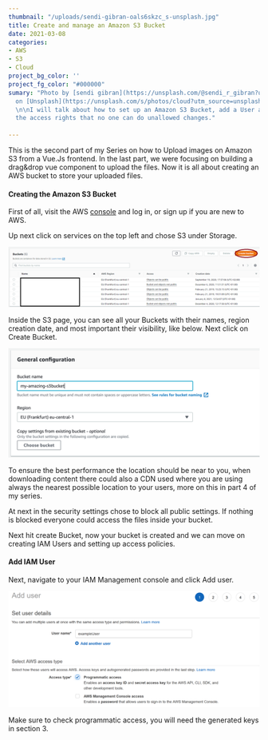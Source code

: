 ```yaml
---
thumbnail: "/uploads/sendi-gibran-oals6skzc_s-unsplash.jpg"
title: Create and manage an Amazon S3 Bucket
date: 2021-03-08
categories:
- AWS
- S3
- Cloud
project_bg_color: ''
project_fg_color: "#000000"
sumary: "Photo by [sendi gibran](https://unsplash.com/@sendi_r_gibran?utm_source=unsplash&utm_medium=referral&utm_content=creditCopyText)
  on [Unsplash](https://unsplash.com/s/photos/cloud?utm_source=unsplash&utm_medium=referral&utm_content=creditCopyText).
  \n\nI will talk about how to set up an Amazon S3 Bucket, add a User and control
  the access rights that no one can do unallowed changes."

---
```

This is the second part of my Series on how to Upload images on Amazon S3 from a Vue.Js frontend. In the last part, we were focusing on building a drag&drop vue component to upload the files. Now it is all about creating an AWS bucket to store your uploaded files.

#### Creating the Amazon S3 Bucket

First of all, visit the AWS [console](console.aws.amazon.com "aws console") and log in, or sign up if you are new to AWS. 

Up next click on services on the top left and chose S3 under Storage. 

![](/uploads/createbucket.png "The S3 Bucket overview.")

Inside the S3 page, you can see all your Buckets with their names, region creation date, and most important their visibility, like below. Next click on Create Bucket.

![You will be asked for the name and region.](/uploads/createawsbucket.png "Create Aws Bucket")

To ensure the best performance the location should be near to you, when downloading content there could also a CDN used where you are using always the nearest possible location to your users, more on this in part 4 of my series.

At next in the security settings chose to block all public settings. If nothing is blocked everyone could access the files inside your bucket. 

Next hit create Bucket, now your bucket is created and we can move on creating IAM Users and setting up access policies. 

#### Add IAM User

Next, navigate to your IAM Management console and click Add user. 

![](/uploads/addiamuser.png)

Make sure to check programmatic access, you will need the generated keys in section 3.